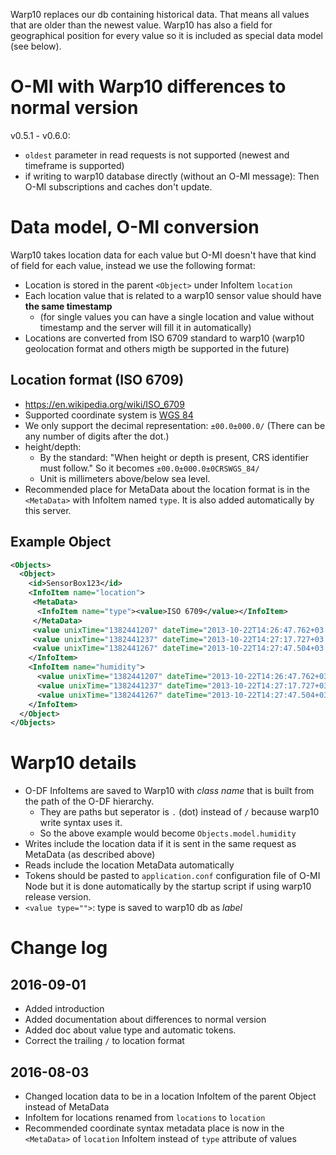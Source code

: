 
Warp10 replaces our db containing historical data. That means all values that are older than the newest value. Warp10 has also a field for geographical position for every value so it is included as special data model (see below).

O-MI with Warp10 differences to normal version
==============================================

v0.5.1 - v0.6.0:

* `oldest` parameter in read requests is not supported (newest and timeframe is supported)
* if writing to warp10 database directly (without an O-MI message): Then O-MI subscriptions and caches don't update.


Data model, O-MI conversion
===========================

Warp10 takes location data for each value but O-MI doesn't have that kind of field for each value, instead we use the following format:

* Location is stored in the parent `<Object>` under InfoItem `location`
* Each location value that is related to a warp10 sensor value should have __the same timestamp__
  * (for single values you can have a single location and value without timestamp and the server will fill it in automatically)
* Locations are converted from ISO 6709 standard to warp10 (warp10 geolocation format and others migth be supported in the future)

Location format (ISO 6709)
--------------------------

* https://en.wikipedia.org/wiki/ISO_6709
* Supported coordinate system is [WGS 84](https://en.wikipedia.org/wiki/World_Geodetic_System#WGS84)
* We only support the decimal representation: `±00.0±000.0/` (There can be any number of digits after the dot.)
* height/depth:
  - By the standard: "When height or depth is present, CRS identifier must follow." So it becomes `±00.0±000.0±0CRSWGS_84/`
  - Unit is millimeters above/below sea level.
* Recommended place for MetaData about the location format is in the `<MetaData>` with InfoItem named `type`. It is also added automatically by this server.

Example Object
---------------

```xml
<Objects>
  <Object>
    <id>SensorBox123</id>
    <InfoItem name="location">
     <MetaData>
      <InfoItem name="type"><value>ISO 6709</value></InfoItem>
     </MetaData>
     <value unixTime="1382441207" dateTime="2013-10-22T14:26:47.762+03:00">+51.50198796764016+000.005952995270490646+12345CRSWGS_84/</value>
     <value unixTime="1382441237" dateTime="2013-10-22T14:27:17.727+03:00">+51.50198796764016+000.005952995270490646+42313CRSWGS_84/</value>
     <value unixTime="1382441267" dateTime="2013-10-22T14:27:47.504+03:00">+51.50198796764016+000.005952995270490646+12423CRSWGS_84/</value>
    </InfoItem>
    <InfoItem name="humidity">
      <value unixTime="1382441207" dateTime="2013-10-22T14:26:47.762+03:00" type="xs:double">79.16</value>
      <value unixTime="1382441237" dateTime="2013-10-22T14:27:17.727+03:00" type="xs:double">75.87</value>
      <value unixTime="1382441267" dateTime="2013-10-22T14:27:47.504+03:00" type="xs:double">73.55</value>
    </InfoItem>
  </Object>
</Objects>
```

Warp10 details
==============

* O-DF InfoItems are saved to Warp10 with *class name* that is built from the path of the O-DF hierarchy.
  - They are paths but seperator is `.` (dot) instead of `/` because warp10 write syntax uses it.
  - So the above example would become `Objects.model.humidity`
* Writes include the location data if it is sent in the same request as MetaData (as described above)
* Reads include the location MetaData automatically
* Tokens should be pasted to `application.conf` configuration file of O-MI Node but it is done automatically by the startup script if using warp10 release version.
* `<value type="">`: type is saved to warp10 db as *label*

Change log
==========

2016-09-01
----------

* Added introduction
* Added documentation about differences to normal version
* Added doc about value type and automatic tokens.
* Correct the trailing `/` to location format

2016-08-03
----------

* Changed location data to be in a location InfoItem of the parent Object instead of MetaData 
* InfoItem for locations renamed from `locations` to `location`
* Recommended coordinate syntax metadata place is now in the `<MetaData>` of `location` InfoItem instead of `type` attribute of values
